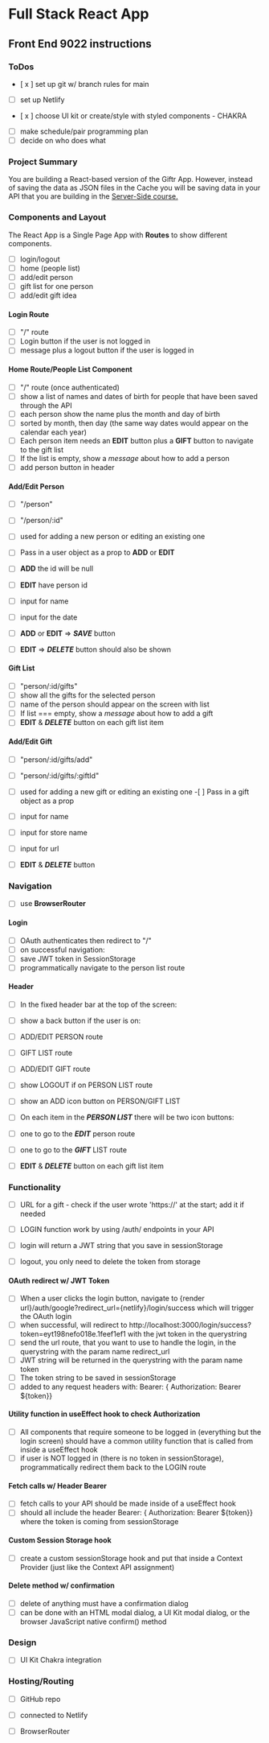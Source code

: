 # Full Stack React App

## Front End 9022 instructions

### ToDos

- [ x ] set up git w/ branch rules for main
- [ ] set up Netlify
- [ x ] choose UI kit or create/style with styled components - CHAKRA
- [ ] make schedule/pair programming plan
- [ ] decide on who does what

### Project Summary

You are building a React-based version of the Giftr App. However, instead of saving the data as JSON files in the Cache you will be saving data in your API that you are building in the [Server-Side course.](https://mad9124.github.io/w2023/deliverables/final.html)

### Components and Layout

The React App is a Single Page App with **Routes** to show different components.

- [ ] login/logout
- [ ] home (people list)
- [ ] add/edit person
- [ ] gift list for one person
- [ ] add/edit gift idea

#### Login Route

- [ ] "/" route
- [ ] Login button if the user is not logged in
- [ ] message plus a logout button if the user is logged in

#### Home Route/People List Component

- [ ] "/" route (once authenticated)
- [ ] show a list of names and dates of birth for people that have been saved through the API
- [ ] each person show the name plus the month and day of birth
- [ ] sorted by month, then day (the same way dates would appear on the calendar each year)
- [ ] Each person item needs an **EDIT** button plus a **GIFT** button to navigate to the gift list
- [ ] If the list is empty, show a _message_ about how to add a person
- [ ] add person button in header

#### Add/Edit Person

- [ ] "/person"
- [ ] "/person/:id"
- [ ] used for adding a new person or editing an existing one

- [ ] Pass in a user object as a prop to **ADD** or **EDIT**
- [ ] **ADD** the id will be null
- [ ] **EDIT** have person id

- [ ] input for name
- [ ] input for the date

- [ ] **ADD** or **EDIT** => **_SAVE_** button
- [ ] **EDIT** => **_DELETE_** button should also be shown

#### Gift List

- [ ] "person/:id/gifts"
- [ ] show all the gifts for the selected person
- [ ] name of the person should appear on the screen with list
- [ ] If list === empty, show a _message_ about how to add a gift
- [ ] **EDIT** & **_DELETE_** button on each gift list item

#### Add/Edit Gift

- [ ] "person/:id/gifts/add"
- [ ] "person/:id/gifts/:giftId"

-[ ] used for adding a new gift or editing an existing one -[ ] Pass in a gift object as a prop

- [ ] input for name
- [ ] input for store name
- [ ] input for url
- [ ] **EDIT** & **_DELETE_** button

### Navigation

- [ ] use **BrowserRouter**

#### Login

- [ ] OAuth authenticates then redirect to "/"
- [ ] on successful navigation:
- [ ] save JWT token in SessionStorage
- [ ] programmatically navigate to the person list route

#### Header

- [ ] In the fixed header bar at the top of the screen:

- [ ] show a back button if the user is on:
- [ ] ADD/EDIT PERSON route
- [ ] GIFT LIST route
- [ ] ADD/EDIT GIFT route

- [ ] show LOGOUT if on PERSON LIST route

- [ ] show an ADD icon button on PERSON/GIFT LIST

- [ ] On each item in the **_PERSON LIST_** there will be two icon buttons:
- [ ] one to go to the **_EDIT_** person route
- [ ] one to go to the **_GIFT_** LIST route

- [ ] **EDIT** & **_DELETE_** button on each gift list item

### Functionality

- [ ] URL for a gift - check if the user wrote 'https://' at the start; add it if needed

- [ ] LOGIN function work by using /auth/ endpoints in your API
- [ ] login will return a JWT string that you save in sessionStorage
- [ ] logout, you only need to delete the token from storage

#### OAuth redirect w/ JWT Token

- [ ] When a user clicks the login button, navigate to {render url}/auth/google?redirect_url={netlify}/login/success which will trigger the OAuth login
- [ ] when successful, will redirect to http://localhost:3000/login/success?token=eyt198nefo018e.1feef1ef1 with the jwt token in the querystring
- [ ] send the url route, that you want to use to handle the login, in the querystring with the param name redirect_url
- [ ] JWT string will be returned in the querystring with the param name token
- [ ] The token string to be saved in sessionStorage
- [ ] added to any request headers with: Bearer: { Authorization: Bearer ${token}}

#### Utility function in useEffect hook to check Authorization

- [ ] All components that require someone to be logged in (everything but the login screen) should have a common utility function that is called from inside a useEffect hook
- [ ] if user is NOT logged in (there is no token in sessionStorage), programmatically redirect them back to the LOGIN route

#### Fetch calls w/ Header Bearer

- [ ] fetch calls to your API should be made inside of a useEffect hook
- [ ] should all include the header Bearer: { Authorization: Bearer ${token}} where the token is coming from sessionStorage

#### Custom Session Storage hook

- [ ] create a custom sessionStorage hook and put that inside a Context Provider (just like the Context API assignment)

#### Delete method w/ confirmation

- [ ] delete of anything must have a confirmation dialog
- [ ] can be done with an HTML modal dialog, a UI Kit modal dialog, or the browser JavaScript native confirm() method

### Design

- [ ] UI Kit Chakra integration

### Hosting/Routing

- [ ] GitHub repo
- [ ] connected to Netlify
- [ ] BrowserRouter

